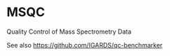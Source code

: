 # MSQC
Quality Control of Mass Spectrometry Data

See also https://github.com/IGARDS/qc-benchmarker
